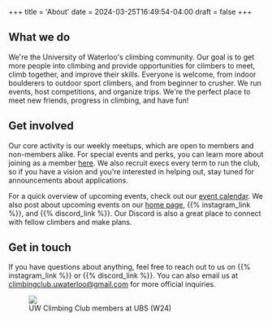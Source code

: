 +++
title = 'About'
date = 2024-03-25T16:49:54-04:00
draft = false
+++

## What we do
We're the University of Waterloo's climbing community. Our goal is to get more people into climbing and provide opportunities for climbers to meet, climb together, and improve their skills. Everyone is welcome, from indoor boulderers to outdoor sport climbers, and from beginner to crusher. We run events, host competitions, and organize trips. We're the perfect place to meet new friends, progress in climbing, and have fun!

## Get involved
Our core activity is our weekly meetups, which are open to members and non-members alike. For special events and perks, you can learn more about joining as a member [here](/membership). We also recruit execs every term to run the club, so if you have a vision and you're interested in helping out, stay tuned for announcements about applications.

For a quick overview of upcoming events, check out our [event calendar](/events). We also post about upcoming events on our [home page](/), {{% instagram_link %}}, and {{% discord_link %}}. Our Discord is also a great place to connect with fellow climbers and make plans.

## Get in touch
If you have questions about anything, feel free to reach out to us on {{% instagram_link %}} or {{% discord_link %}}. You can also email us at [climbingclub.uwaterloo@gmail.com](mailto:climbingclub.uwaterloo@gmail.com) for more official inquiries.



<figure>
  <img src="/group_pic.jpeg">
  <figcaption>UW Climbing Club members at UBS (W24)</figcaption>
</figure>
